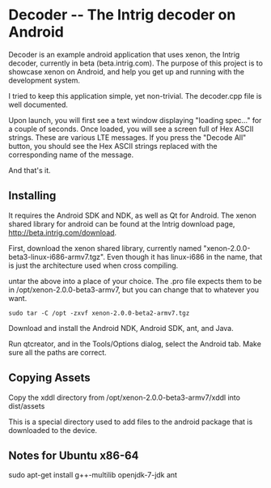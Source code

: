 Decoder -- The Intrig decoder on Android
========================================

Decoder is an example android application that uses xenon, the Intrig decoder, currently in beta (beta.intrig.com).  The 
purpose of this project is to showcase xenon on Android, and help you get up and running with the development system.

I tried to keep this application simple, yet non-trivial.  The decoder.cpp file is well documented.  

Upon launch, you will first see a text window displaying "loading spec..." for a couple of seconds.  Once loaded, you will 
see a screen full of Hex ASCII strings.  These are various LTE messages.  If you press the "Decode All" button, you should 
see the Hex ASCII strings replaced with the corresponding name of the message.

And that's it.

Installing
----------

It requires the Android SDK and NDK, as well as Qt for Android.  The xenon shared library for android can be found
at the Intrig download page, http://beta.intrig.com/download.

First, download the xenon shared library, currently named "xenon-2.0.0-beta3-linux-i686-armv7.tgz".  Even though it
has linux-i686 in the name, that is just the architecture used when cross compiling.  

untar the above into a place of your choice. The .pro file expects them to be in /opt/xenon-2.0.0-beta3-armv7, but
you can change that to whatever you want.

    sudo tar -C /opt -zxvf xenon-2.0.0-beta2-armv7.tgz

Download and install the Android NDK, Android SDK, ant, and Java.

Run qtcreator, and in the Tools/Options dialog, select the Android tab.  Make sure all the paths are correct.

Copying Assets
--------------

Copy the xddl directory from /opt/xenon-2.0.0-beta3-armv7/xddl into dist/assets

This is a special directory used to add files to the android package that is downloaded to the device.


Notes for Ubuntu x86-64
-----------------------

sudo apt-get install g++-multilib openjdk-7-jdk ant

